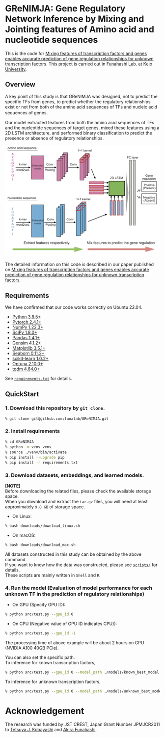 # GReNIMJA: Gene Regulatory Network Inference by Mixing and Jointing features of Amino acid and nucleotide sequences

This is the code for [Mixing features of transcription factors and genes enables accurate prediction of gene regulation relationships for unknown transcription factors](https://www.biorxiv.org/content/10.1101/2025.04.17.649264v1.article-metrics).
This project is carried out in [Funahashi Lab. at Keio University](https://fun.bio.keio.ac.jp/).

## Overview
A key point of this study is that GReNIMJA was designed, not to predict the specific TFs from genes,
to predict whether the regulatory relationships exist or not from both of the amino acid sequences of TFs
and nucleic acid sequences of genes.　　

Our model extracted features from both the amino acid sequences of TFs and the nucleotide sequences of target genes,
mixed these features using a 2D LSTM architecture, and performed binary classification to predict
the presence or absence of regulatory relationships.

![proposed_architecture](raw/model_outline.png)

The detailed information on this code is described in our paper published on [Mixing features of transcription factors and genes enables accurate prediction of gene regulation relationships for unknown transcription factors](https://www.biorxiv.org/content/10.1101/2025.04.17.649264v1.article-metrics).

## Requirements

We have confirmed that our code works correctly on Ubuntu 22.04.

- [Python 3.8.5+](https://www.python.org/downloads/)
- [Pytorch 2.4.1+](https://pytorch.org/)
- [NumPy 1.22.3+](http://www.numpy.org)
- [SciPy 1.8.0+](https://scipy.org/)
- [Pandas 1.4.1+](https://pandas.pydata.org/)
- [Gensim 4.1.2+](https://radimrehurek.com/gensim/)
- [Matplotlib 3.5.1+](https://matplotlib.org/)
- [Seaborn 0.11.2+](https://seaborn.pydata.org/)
- [scikit-learn 1.0.2+](https://scikit-learn.org/)
- [Optuna 2.10.0+](https://optuna.org/)
- [tqdm 4.64.0+](https://github.com/tqdm/tqdm)

See [`requirements.txt`](./requirements.txt) for details.

## QuickStart
### 1. Download this repository by  ```git clone```.
```shell
% git clone git@github.com:funalab/GReNIMJA.git
```

### 2. Install requirements

```sh
% cd GReNIMJA
% python -m venv venv
% source ./venv/bin/activate
% pip install --upgrade pip
% pip install -r requirements.txt
```

### 3. Download datasets, embeddings, and learned models.
**[NOTE]**  
Before downloading the related files, please check the available storage space.   
When you download and extract the ```tar.gz``` files, 
you will need at least approximately ```9.8 GB``` of storage space.


- On Linux:
```sh
% bash downloads/download_linux.sh
```
- On macOS:
```sh
% bash downloads/download_mac.sh
```

All datasets constructed in this study can be obtained by the above command.   
If you want to know how the data was constructed, please see [`scripts/`](./scripts) for details.  
These scripts are mainly written in ```Shell``` and ```R```.

### 4. Run the model (Evaluation of model performance for each unknown TF in the prediction of regulatory relationships)
- On GPU (Specify GPU ID):

```sh
% python src/test.py --gpu_id 0
```

- On CPU (Negative value of GPU ID indicates CPU)):

```sh
% python src/test.py --gpu_id -1
```

The processing time of above example will be about 2 hours on GPU (NVIDIA A100 40GB PCIe).

You can also set the specific path.  
To inference for known transcription factors,
```sh
% python src/test.py --gpu_id 0 --model_path ./models/known_best_model.pt --embeddings_path ./embeddings --dataset_path ./datasets/known_TFs/test_dataset.pickle --save_path ./results/known_test
```
To inference for unknown transcription factors,
```sh
% python src/test.py --gpu_id 0 --model_path ./models/unknown_best_model.pt --embeddings_path ./embeddings --dataset_path ./datasets/unknown_TFs/test_dataset.pickle --save_path ./results/unknown_test
```

# Acknowledgement

The research was funded by JST CREST, Japan Grant Number JPMJCR2011 
to [Tetsuya J. Kobayashi](https://research.crmind.net/) and [Akira Funahashi](https://github.com/funasoul).